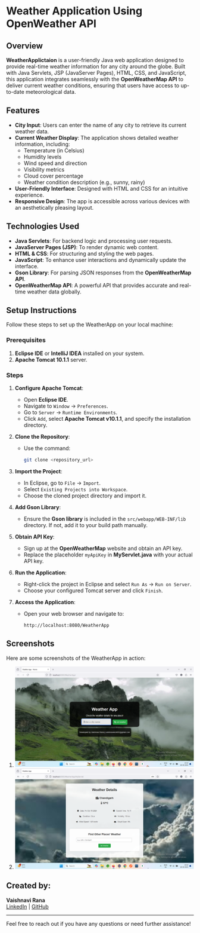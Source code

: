# Weather Application Using OpenWeather API

## Overview
**WeatherApplictaion** is a user-friendly Java web application designed to provide real-time weather information for any city around the globe. Built with Java Servlets, JSP (JavaServer Pages), HTML, CSS, and JavaScript, this application integrates seamlessly with the **OpenWeatherMap API** to deliver current weather conditions, ensuring that users have access to up-to-date meteorological data. 

## Features
- **City Input**: Users can enter the name of any city to retrieve its current weather data.
- **Current Weather Display**: The application shows detailed weather information, including:
  - Temperature (in Celsius)
  - Humidity levels
  - Wind speed and direction
  - Visibility metrics
  - Cloud cover percentage
  - Weather condition description (e.g., sunny, rainy)
- **User-Friendly Interface**: Designed with HTML and CSS for an intuitive experience.
- **Responsive Design**: The app is accessible across various devices with an aesthetically pleasing layout.

## Technologies Used
- **Java Servlets**: For backend logic and processing user requests.
- **JavaServer Pages (JSP)**: To render dynamic web content.
- **HTML & CSS**: For structuring and styling the web pages.
- **JavaScript**: To enhance user interactions and dynamically update the interface.
- **Gson Library**: For parsing JSON responses from the **OpenWeatherMap API**.
- **OpenWeatherMap API**: A powerful API that provides accurate and real-time weather data globally.

## Setup Instructions
Follow these steps to set up the WeatherApp on your local machine:

### Prerequisites
1. **Eclipse IDE** or **IntelliJ IDEA** installed on your system.
2. **Apache Tomcat 10.1.1** server.

### Steps
1. **Configure Apache Tomcat**:
   - Open **Eclipse IDE**.
   - Navigate to `Window` -> `Preferences`.
   - Go to `Server` -> `Runtime Environments`.
   - Click `Add`, select **Apache Tomcat v10.1.1**, and specify the installation directory.

2. **Clone the Repository**:
   - Use the command: 
     ```bash
     git clone <repository_url>
     ```

3. **Import the Project**:
   - In Eclipse, go to `File` -> `Import`.
   - Select `Existing Projects into Workspace`.
   - Choose the cloned project directory and import it.

4. **Add Gson Library**:
   - Ensure the **Gson library** is included in the `src/webapp/WEB-INF/lib` directory. If not, add it to your build path manually.

5. **Obtain API Key**:
   - Sign up at the **OpenWeatherMap** website and obtain an API key.
   - Replace the placeholder `myApiKey` in **MyServlet.java** with your actual API key.

6. **Run the Application**:
   - Right-click the project in Eclipse and select `Run As` -> `Run on Server`.
   - Choose your configured Tomcat server and click `Finish`.

7. **Access the Application**:
   - Open your web browser and navigate to: 
     ```
     http://localhost:8080/WeatherApp
     ```

## Screenshots
Here are some screenshots of the WeatherApp in action:

1. ![WeatherApp Screenshot 1](Images/1st.png)
2. ![WeatherApp Screenshot 2](Images/2nd.png)

## Created by:
**Vaishnavi Rana**  
[LinkedIn](https://www.linkedin.com/in/vaishnavi-rana-535853213/) | [GitHub](https://github.com/vaishnavi242002)

---

Feel free to reach out if you have any questions or need further assistance!
